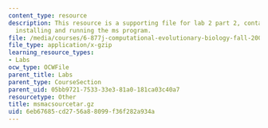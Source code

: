 ```yaml
---
content_type: resource
description: This resource is a supporting file for lab 2 part 2, contains files for
  installing and running the ms program.
file: /media/courses/6-877j-computational-evolutionary-biology-fall-2005/6eb67685cd2756a88099f36f282a934a_msmacsourcetar.gz
file_type: application/x-gzip
learning_resource_types:
- Labs
ocw_type: OCWFile
parent_title: Labs
parent_type: CourseSection
parent_uid: 05bb9721-7533-33e3-81a0-181ca03c40a7
resourcetype: Other
title: msmacsourcetar.gz
uid: 6eb67685-cd27-56a8-8099-f36f282a934a
---
```

